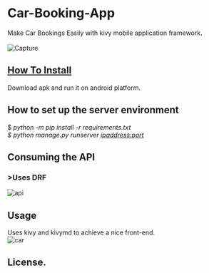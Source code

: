 
# Car-Booking-App
Make Car Bookings Easily with kivy mobile application framework.</br>
<br>![Capture](https://user-images.githubusercontent.com/28527827/121875895-a1f10f00-cd11-11eb-97e3-7457fa92a628.PNG)
</br> 
## **<u>How To Install</u>**</br>
Download apk and run it on android platform.</br>
## **How to set up the server environment**</br>
   $ *python -m pip install -r requirements.txt </br>
   $ python manage.py runserver <ipaddress:port>*</br>
## **Consuming the API** </br>
###  >Uses DRF </br>
![api](https://user-images.githubusercontent.com/28527827/121873678-49207700-cd0f-11eb-9f07-0fad863b213e.PNG)</br>

## **Usage**</br>
Uses kivy and kivymd to achieve a nice front-end.</br>
![car](https://user-images.githubusercontent.com/28527827/121853490-a7daf600-ccf9-11eb-90fa-3224770e94ee.gif)</br>
## License.
